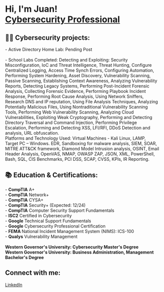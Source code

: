 <!-- # Main headline -->
<h1>
  Hi, I'm Juan! 
  <br/>
  <a href="https://www.linkedin.com/in/juan-s-519049134/">
    Cybersecurity Professional
  </a>
</h1>

<!-- # Projects-->
<h2>
  👨‍💻 Cybersecurity projects:
</h2>
- Active Directory Home Lab: Pending Post
<br/><br/>
- School Labs Completed: Detecting and Exploiting: Security Misconfiguration, IoC and Threat Intelligence, Threat Hunting, Configure Centralized Logging, Access Time Synch Errors, Configuring Automation, Performing System Hardening, Asset Discovery, Vulnerability Scanning, Passive Scanning, Establishing Context Awareness, Analyzing Vulnerability Reports, Detecting Legacy Systems, Performing Post-Incident Forensic Analysis, Collecting Forensic Evidence, Performing Playbook Incident Response, Performing Root Cause Analysis, Using Network Sniffers, Research DNS and IP reputation, Using File Analysis Techniques, Analyzing Potentially Malicious Files, Using Nontraditional Vulnerability Scanning Tools, Performing Web Vulnerability Scanning, Analyzing Cloud Vulnerabilities, Exploiting Weak Cryptography, Performing and Detecting Directory Traversal and Command Injection, Performing Privilege Escalation, Performing and Detecting XSS, LFI/RFI, DDoS Detection and analysis, URL obfuscation. 
<br/>
Platforms and Technology Used: Virtual Machines - Kali Linux, LAMP, Target PC – Windows. EDR, Sandboxing for malware analysis, SIEM, SOAR, MITRE ATT&CK framework, Diamond Model Intrusion analysis, OSINT, Email Header Analysis, OpenVAS, NMAP, OWASP ZAP, JSON, XML, PowerShell, Bash, SQL, CIS Benchmarks, PCI DSS, SCAP, CVSS, KPIs, IR Reporting.
<br/>

<!-- # Certifications -->
<h2>
   📚 Education & Certifications:
</h2>
- <strong>CompTIA</strong> A+
</br>
- <strong>CompTIA</strong> Network+
</br>
- <strong>CompTIA</strong> CYSA+
</br>
- <strong>CompTIA</strong> Security+ (Expected: 12/24)
</br>
- <strong>CompTIA</strong> Computer Security Support Fundamentals
</br>
- <strong>ISC2</strong> Certified in Cybersecurity
</br>
- <strong>Google</strong> Technical Support Fundamentals
</br>
- <strong>Google</strong> Cybersecurity Professional Certification
</br>
- <strong>FEMA </strong> National Incident Management System (NIMS): ICS-100
</br>
- <strong>Qualys</strong> Vulnerability Management
</br>
</br>
<strong>Western Governor's University: Cybersecurity Master's Degree</strong>
<br/>
<strong>Western Governor's University: Business Administration, Management Bachelor's Degree</strong>


<!-- # Social Platforms Section -->
<h2>
  Connect with me:
</h2>
<a href=https://www.linkedin.com/in/juan-s-519049134/> 
  LinkedIn
</a>
